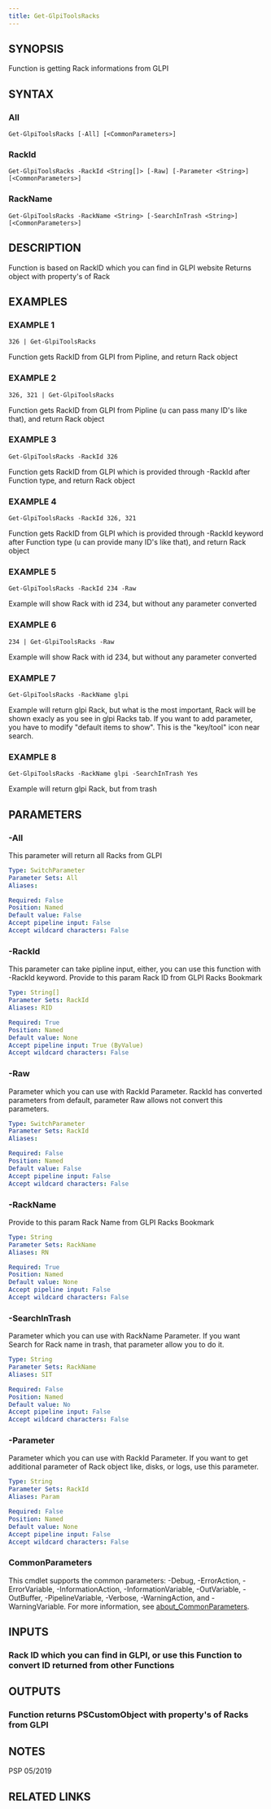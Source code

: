 ```yaml
---
title: Get-GlpiToolsRacks
---
```


## SYNOPSIS
Function is getting Rack informations from GLPI

## SYNTAX

### All
```
Get-GlpiToolsRacks [-All] [<CommonParameters>]
```

### RackId
```
Get-GlpiToolsRacks -RackId <String[]> [-Raw] [-Parameter <String>] [<CommonParameters>]
```

### RackName
```
Get-GlpiToolsRacks -RackName <String> [-SearchInTrash <String>] [<CommonParameters>]
```

## DESCRIPTION
Function is based on RackID which you can find in GLPI website
Returns object with property's of Rack

## EXAMPLES

### EXAMPLE 1
```
326 | Get-GlpiToolsRacks
```

Function gets RackID from GLPI from Pipline, and return Rack object

### EXAMPLE 2
```
326, 321 | Get-GlpiToolsRacks
```

Function gets RackID from GLPI from Pipline (u can pass many ID's like that), and return Rack object

### EXAMPLE 3
```
Get-GlpiToolsRacks -RackId 326
```

Function gets RackID from GLPI which is provided through -RackId after Function type, and return Rack object

### EXAMPLE 4
```
Get-GlpiToolsRacks -RackId 326, 321
```

Function gets RackID from GLPI which is provided through -RackId keyword after Function type (u can provide many ID's like that), and return Rack object

### EXAMPLE 5
```
Get-GlpiToolsRacks -RackId 234 -Raw
```

Example will show Rack with id 234, but without any parameter converted

### EXAMPLE 6
```
234 | Get-GlpiToolsRacks -Raw
```

Example will show Rack with id 234, but without any parameter converted

### EXAMPLE 7
```
Get-GlpiToolsRacks -RackName glpi
```

Example will return glpi Rack, but what is the most important, Rack will be shown exacly as you see in glpi Racks tab.
If you want to add parameter, you have to modify "default items to show".
This is the "key/tool" icon near search.

### EXAMPLE 8
```
Get-GlpiToolsRacks -RackName glpi -SearchInTrash Yes
```

Example will return glpi Rack, but from trash

## PARAMETERS

### -All
This parameter will return all Racks from GLPI

```yaml
Type: SwitchParameter
Parameter Sets: All
Aliases:

Required: False
Position: Named
Default value: False
Accept pipeline input: False
Accept wildcard characters: False
```

### -RackId
This parameter can take pipline input, either, you can use this function with -RackId keyword.
Provide to this param Rack ID from GLPI Racks Bookmark

```yaml
Type: String[]
Parameter Sets: RackId
Aliases: RID

Required: True
Position: Named
Default value: None
Accept pipeline input: True (ByValue)
Accept wildcard characters: False
```

### -Raw
Parameter which you can use with RackId Parameter.
RackId has converted parameters from default, parameter Raw allows not convert this parameters.

```yaml
Type: SwitchParameter
Parameter Sets: RackId
Aliases:

Required: False
Position: Named
Default value: False
Accept pipeline input: False
Accept wildcard characters: False
```

### -RackName
Provide to this param Rack Name from GLPI Racks Bookmark

```yaml
Type: String
Parameter Sets: RackName
Aliases: RN

Required: True
Position: Named
Default value: None
Accept pipeline input: False
Accept wildcard characters: False
```

### -SearchInTrash
Parameter which you can use with RackName Parameter.
If you want Search for Rack name in trash, that parameter allow you to do it.

```yaml
Type: String
Parameter Sets: RackName
Aliases: SIT

Required: False
Position: Named
Default value: No
Accept pipeline input: False
Accept wildcard characters: False
```

### -Parameter
Parameter which you can use with RackId Parameter. 
If you want to get additional parameter of Rack object like, disks, or logs, use this parameter.

```yaml
Type: String
Parameter Sets: RackId
Aliases: Param

Required: False
Position: Named
Default value: None
Accept pipeline input: False
Accept wildcard characters: False
```

### CommonParameters
This cmdlet supports the common parameters: -Debug, -ErrorAction, -ErrorVariable, -InformationAction, -InformationVariable, -OutVariable, -OutBuffer, -PipelineVariable, -Verbose, -WarningAction, and -WarningVariable. For more information, see [about_CommonParameters](http://go.microsoft.com/fwlink/?LinkID=113216).

## INPUTS

### Rack ID which you can find in GLPI, or use this Function to convert ID returned from other Functions
## OUTPUTS

### Function returns PSCustomObject with property's of Racks from GLPI
## NOTES
PSP 05/2019

## RELATED LINKS
